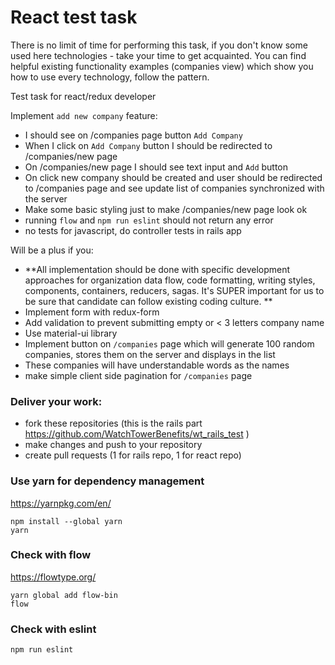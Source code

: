 # React test task

There is no limit of time for performing this task, if you don't know some used here technologies - take your time to get acquainted. You can find helpful existing functionality examples (companies view) which show you how to use every technology, follow the pattern.

Test task for react/redux developer

Implement `add new company` feature:
- I should see on /companies page button `Add Company`
- When I click on `Add Company` button I should be redirected to /companies/new page
- On /companies/new page I should see text input and `Add` button
- On click new company should be created and user should be redirected to /companies page and see update list of companies synchronized with the server
- Make some basic styling just to make /companies/new page look ok
- running `flow` and `npm run eslint` should not return any error
- no tests for javascript, do controller tests in rails app

Will be a plus if you:
- **All implementation should be done with specific development approaches for organization data flow, code formatting, writing styles, components, containers, reducers, sagas. It's SUPER important for us to be sure that candidate can follow existing coding culture. **
- Implement form with redux-form
- Add validation to prevent submitting empty or < 3 letters company name
- Use material-ui library
- Implement button on `/companies` page which will generate 100 random companies, stores them on the server and displays in the list
- These companies will have understandable words as the names
- make simple client side pagination for `/companies` page



### Deliver your work:
- fork these repositories (this is the rails part https://github.com/WatchTowerBenefits/wt_rails_test )
- make changes and push to your repository
- create pull requests (1 for rails repo, 1 for react repo)


### Use yarn for dependency management

https://yarnpkg.com/en/

```
npm install --global yarn
yarn
```

### Check with flow

https://flowtype.org/

```
yarn global add flow-bin
flow
```

### Check with eslint

`npm run eslint`
